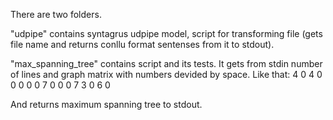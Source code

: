 There are two folders.

"udpipe" contains syntagrus udpipe model, script for transforming file (gets file name and returns conllu format sentenses from it to stdout).

"max_spanning_tree" contains script and its tests. It gets from stdin number of lines and graph matrix with numbers devided by space. Like that:
4
0 4 0 0 
0 0 0 7
0 0 0 7
3 0 6 0

And returns maximum spanning tree to stdout.
